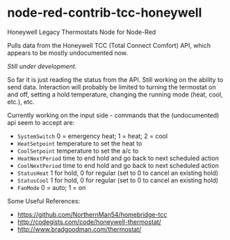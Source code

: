 # node-red-contrib-tcc-honeywell
Honeywell Legacy Thermostats Node for Node-Red

Pulls data from the Honeywell TCC (Total Connect Comfort) API, which appears to be mostly undocumented now.

*Still under development.*

So far it is just reading the status from the API. Still working on the ability to send data. Interaction will probably be limited to turning the termostat on and off, setting a hold temperature, changing the running mode (heat, cool, etc.), etc.

Currently working on the input side - commands that the (undocumented) api seem to accept are:

* `SystemSwitch`	 0 = emergency heat; 1 = heat; 2 = cool
* `HeatSetpoint`		temperature to set the heat to
* `CoolSetpoint`  temperature to set the a/c to
* `HeatNextPeriod`  time to end hold and go back to next scheduled action
* `CoolNextPeriod`  time to end hold and go back to next scheduled action
* `StatusHeat`  1 for hold, 0 for regular (set to 0 to cancel an existing hold)
* `StatusCool`  1 for hold, 0 for regular (set to 0 to cancel an existing hold)
* `FanMode`  0 = auto; 1 = on

Some Useful References:
* https://github.com/NorthernMan54/homebridge-tcc
* http://codegists.com/code/honeywell-thermostat/
* http://www.bradgoodman.com/thermostat/
